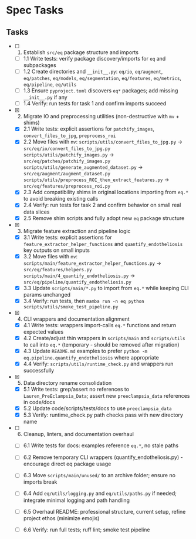 # Spec Tasks

## Tasks

- [ ] 1. Establish `src/eq` package structure and imports
  - [ ] 1.1 Write tests: verify package discovery/imports for `eq` and subpackages
  - [ ] 1.2 Create directories and `__init__.py`: `eq/io`, `eq/augment`, `eq/patches`, `eq/models`, `eq/segmentation`, `eq/features`, `eq/metrics`, `eq/pipeline`, `eq/utils`
  - [ ] 1.3 Ensure `pyproject.toml` discovers `eq*` packages; add missing `__init__.py` if any
  - [ ] 1.4 Verify: run tests for task 1 and confirm imports succeed

- [x] 2. Migrate IO and preprocessing utilities (non-destructive with `mv` + shims)
  - [x] 2.1 Write tests: explicit assertions for `patchify_images`, `convert_files_to_jpg`, `preprocess_roi`
  - [x] 2.2 Move files with `mv`:
        `scripts/utils/convert_files_to_jpg.py` → `src/eq/io/convert_files_to_jpg.py`
        `scripts/utils/patchify_images.py` → `src/eq/patches/patchify_images.py`
        `scripts/utils/generate_augmented_dataset.py` → `src/eq/augment/augment_dataset.py`
        `scripts/utils/preprocess_ROI_then_extract_features.py` → `src/eq/features/preprocess_roi.py`
  - [x] 2.3 Add compatibility shims in original locations importing from `eq.*` to avoid breaking existing calls
  - [x] 2.4 Verify: run tests for task 2 and confirm behavior on small real data slices
  - [x] 2.5 Remove shim scripts and fully adopt new `eq` package structure

- [x] 3. Migrate feature extraction and pipeline logic
  - [x] 3.1 Write tests: explicit assertions for `feature_extractor_helper_functions` and `quantify_endotheliosis` key outputs on small inputs
  - [x] 3.2 Move files with `mv`:
        `scripts/main/feature_extractor_helper_functions.py` → `src/eq/features/helpers.py`
        `scripts/main/4_quantify_endotheliosis.py` → `src/eq/pipeline/quantify_endotheliosis.py`
  - [x] 3.3 Update `scripts/main/*.py` to import from `eq.*` while keeping CLI params unchanged
  - [x] 3.4 Verify: run tests, then `mamba run -n eq python scripts/utils/smoke_test_pipeline.py`

- [x] 4. CLI wrappers and documentation alignment
  - [x] 4.1 Write tests: wrappers import-calls `eq.*` functions and return expected values
  - [x] 4.2 Create/adjust thin wrappers in `scripts/main` and `scripts/utils` to call into `eq.*` (temporary - should be removed after migration)
  - [x] 4.3 Update `README.md` examples to prefer `python -m eq.pipeline.quantify_endotheliosis` where appropriate
  - [x] 4.4 Verify: `scripts/utils/runtime_check.py` and wrappers run successfully

- [x] 5. Data directory rename consolidation
  - [x] 5.1 Write tests: grep/assert no references to `Lauren_PreEclampsia_Data`; assert new `preeclampsia_data` references in code/docs
  - [x] 5.2 Update code/scripts/tests/docs to use `preeclampsia_data`
  - [x] 5.3 Verify: runtime_check.py path checks pass with new directory name

- [ ] 6. Cleanup, linters, and documentation overhaul
  - [ ] 6.1 Write tests for docs: examples reference `eq.*`, no stale paths
  - [ ] 6.2 Remove temporary CLI wrappers (quantify_endotheliosis.py) - encourage direct eq package usage
  - [ ] 6.3 Move `scripts/main/unused/` to an archive folder; ensure no imports break
  - [ ] 6.4 Add `eq/utils/logging.py` and `eq/utils/paths.py` if needed; integrate minimal logging and path handling
  - [ ] 6.5 Overhaul README: professional structure, current setup, refine project ethos (minimize emojis)
  - [ ] 6.6 Verify: run full tests; ruff lint; smoke test pipeline


